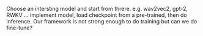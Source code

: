 Choose an intersting model and start from threre. e.g. wav2vec2, gpt-2, RWKV ... implement model, load checkpoint from a pre-trained, then do inference. Our framework is not strong enough to do training but can we do fine-tune?
